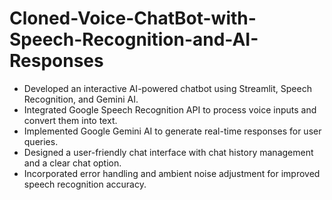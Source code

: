 # Cloned-Voice-ChatBot-with-Speech-Recognition-and-AI-Responses
- Developed an interactive AI-powered chatbot using Streamlit, Speech Recognition, and Gemini AI.
- Integrated Google Speech Recognition API to process voice inputs and convert them into text.
- Implemented Google Gemini AI to generate real-time responses for user queries.
- Designed a user-friendly chat interface with chat history management and a clear chat option.
- Incorporated error handling and ambient noise adjustment for improved speech recognition accuracy.
